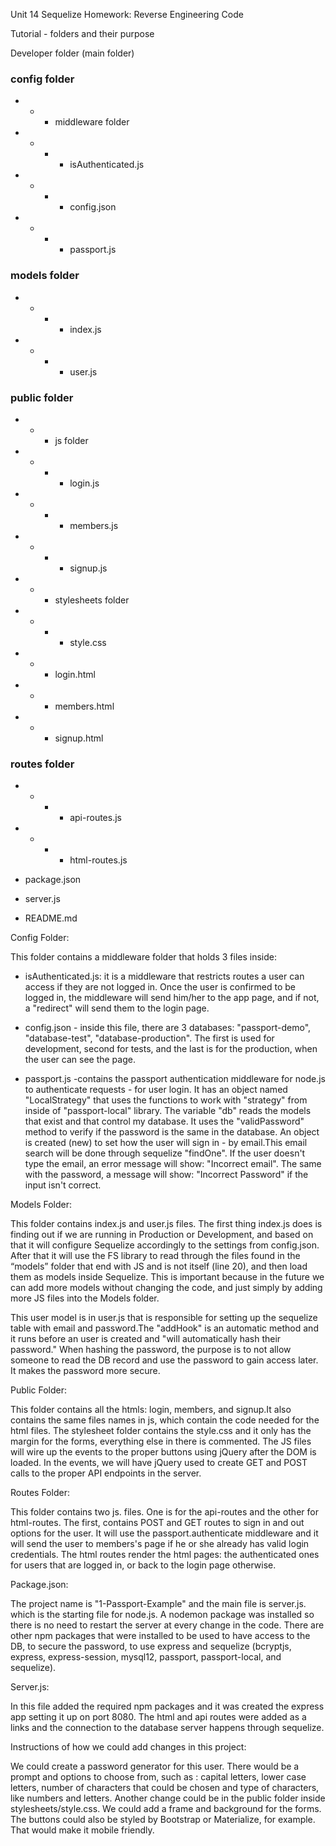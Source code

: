 Unit 14 Sequelize Homework: Reverse Engineering Code

Tutorial - folders and their purpose

Developer folder (main folder)

### config folder
- - - middleware folder
- - - - isAuthenticated.js
- - - - config.json
- - - - passport.js

### models folder
- - - - index.js
- - - - user.js

### public folder
- - - js folder
- - - - login.js
- - - - members.js
- - - - signup.js
- - - stylesheets folder
- - - - style.css
- - - login.html
- - - members.html
- - - signup.html

### routes folder
- - - - api-routes.js
- - - - html-routes.js


- package.json
- server.js
- README.md


Config Folder:

This folder contains a middleware folder that holds 3 files inside:
- isAuthenticated.js: it is a middleware that restricts routes a user can access if they are not logged in.  Once the user is confirmed to be logged in, the middleware will send him/her to the app page, and if not, a "redirect" will send them to the login page. 


- config.json - inside this file, there are 3 databases: "passport-demo", "database-test", "database-production". The first is used for development, second for tests, and the last is for the production, when the user can see the page. 


- passport.js -contains the passport authentication middleware for node.js to authenticate requests - for user login. It has an object named "LocalStrategy" that uses the functions to work with "strategy" from inside  of "passport-local" library. 
The variable "db" reads the models that exist and that control my database. It uses the "validPassword" method to verify if the password is the same in the database. An object is created (new) to set how the user will sign in - by email.This email search will be done through sequelize "findOne". If the user doesn't type the email, an error message will show: "Incorrect email". The same with the password, a message will show: "Incorrect Password" if the input isn't correct. 

Models Folder:

This folder contains index.js and user.js files. 
The first thing index.js does is finding out if we are running in Production or Development, and based on that it will configure Sequelize accordingly to the settings from config.json.
After that it will use the FS library to read through the files found in the “models” folder that end with JS and is not itself (line 20), and then load them as models inside Sequelize.
This is important because in the future we can add more models without changing the code, and just simply by adding more JS files into the Models folder.

This user model is in user.js that is responsible for setting up the sequelize table with email and password.The "addHook" is an automatic method and it runs before an user is created and "will automatically hash their password." When hashing the password, the purpose is to not allow someone to read the DB record and use the password to gain access later. It makes the password more secure. 

Public Folder:

This folder contains all the htmls: login, members, and signup.It also contains the same files names in js, which contain the code needed for the html files. The stylesheet folder contains the style.css and it only has the margin for the forms, everything else in there is commented.
The JS files will wire up the events to the proper buttons using jQuery after the DOM is loaded.
In the events, we will have jQuery used to create GET and POST calls to the proper API endpoints in the server.



Routes Folder:

This folder contains two js. files. One is for the api-routes and the other for html-routes. The first, contains POST and GET routes to sign in and out options for the user. It will use the passport.authenticate middleware and it will send the user to members's page if he or she already has valid login credentials. The html routes render the html pages: the authenticated ones for users that are logged in, or back to the login page otherwise.

Package.json:

The project name is "1-Passport-Example" and the main file is server.js. which is the starting file for node.js. A nodemon package was installed so there is no need to restart the server at every change in the code. There are other npm packages that were installed to be used to have access to the DB, to secure the password, to use express and sequelize (bcryptjs, express, express-session, mysql12, passport, passport-local, and sequelize).

Server.js:

In this file added the required npm packages and it was created the express app setting it up on port 8080. The html and api routes were added as a links and the connection to the database server happens through sequelize. 

Instructions of how we could add changes in this project:

We could create a password generator for this user. There would be a prompt and options to choose from, such as : capital letters, lower case letters, number of characters that could be chosen and type of characters, like numbers and letters. 
Another change could be in the public folder inside stylesheets/style.css. We could add a frame and background for the forms. The buttons could also be styled  by Bootstrap or Materialize, for example. That would make it mobile friendly.



